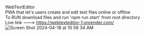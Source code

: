WebTextEditor <br/>
PWA that let's users create and edit text files online or offline <br/>
To RUN download files and run 'npm run start' from root directory <br/>
Live link ---> https://webtexteditor-1.onrender.com/
![Screen Shot 2024-04-18 at 10 56 34 AM](https://github.com/coopergriffin/WebTextEditor/assets/9081896/a5a51e9b-5671-423b-8dc3-37c55c06620b)
